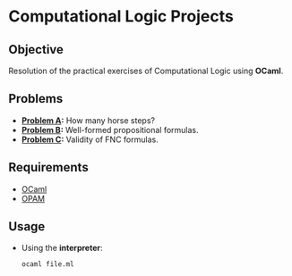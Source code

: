 # Computational Logic Projects

## Objective

Resolution of the practical exercises of Computational Logic using **OCaml**.


## Problems

* **[Problem A](/src/PbA/):** How many horse steps?
* **[Problem B](/src/PbB/):** Well-formed propositional formulas.
* **[Problem C](/src/PbC/):** Validity of FNC formulas.


## Requirements

* [OCaml](https://ocaml.org/)
* [OPAM](https://opam.ocaml.org/)
  

## Usage

* Using the **interpreter**:

    ```
    ocaml file.ml
    ```
